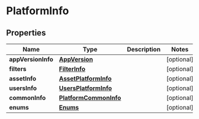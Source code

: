 # PlatformInfo

## Properties
Name | Type | Description | Notes
------------ | ------------- | ------------- | -------------
**appVersionInfo** | [**AppVersion**](AppVersion.md) |  |  [optional]
**filters** | [**FilterInfo**](FilterInfo.md) |  |  [optional]
**assetInfo** | [**AssetPlatformInfo**](AssetPlatformInfo.md) |  |  [optional]
**usersInfo** | [**UsersPlatformInfo**](UsersPlatformInfo.md) |  |  [optional]
**commonInfo** | [**PlatformCommonInfo**](PlatformCommonInfo.md) |  |  [optional]
**enums** | [**Enums**](Enums.md) |  |  [optional]
